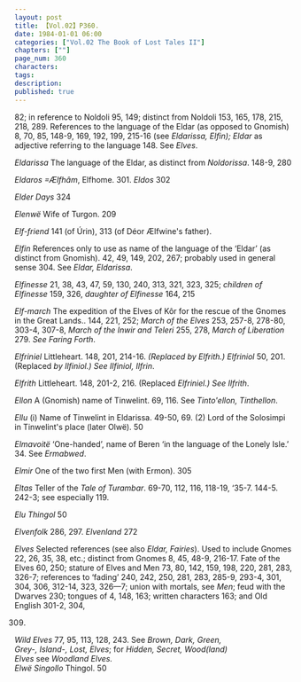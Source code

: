 ```yaml
---
layout: post
title: 【Vol.02】P360.
date: 1984-01-01 06:00
categories: ["Vol.02 The Book of Lost Tales II"]
chapters: [""]
page_num: 360
characters: 
tags: 
description: 
published: true
---
```


<p style="text-indent: 0;">
82; in reference to Noldoli 95, 149; distinct from Noldoli 153, 165, 178, 215, 218, 289. References to the language of the Eldar (as opposed to Gnomish) 8, 70, 85, 148-9, 169, 192, 199, 215-16 (see <I>Eldarissa, Elfin); Eldar</I> as adjective referring to the language 148. See <I>Elves</I>.
</p>

<I>Eldarissa</I> The language of the Eldar, as distinct from <I>Noldorissa</I>. 148-9, 280

<I>Eldaros =Ælfhâm</I>, Elfhome. 301. <I>Eldos</I> 302

<I>Elder Days</I> 324

<I>Elenwë</I> Wife of Turgon. 209

<I>Elf-friend</I> 141 (of Úrin), 313 (of Déor Ælfwine's father).

<I>Elfin</I> References only to use as name of the language of the ‘Eldar’ (as distinct from Gnomish). 42, 49, 149, 202, 267; probably used in general sense 304. See <I>Eldar, Eldarissa</I>.

<I>Elfinesse</I> 21, 38, 43, 47, 59, 130, 240, 313, 321, 323, 325; <I>children of Elfinesse</I> 159, 326, <I>daughter of Elfinesse</I> 164, 215

<I>Elf-march</I> The expedition of the Elves of Kôr for the rescue of the Gnomes in the Great Lands.. 144, 221, 252; <I>March of the Elves</I> 253, 257-8, 278-80, 303-4, 307-8, <I>March of the Inwir and Teleri</I> 255, 278, <I>March of Liberation</I> 279. <I>See Faring Forth</I>.

<I>Elfriniel</I> Littleheart. 148, 201, 214-16. <I>(Replaced by Elfrith.) Elfriniol</I> 50, 201. (Replaced <I>by Ilfiniol.) See Ilfiniol, Ilfrin</I>.

<I>Elfrith</I> Littleheart. 148, 201-2, 216. (Replaced <I>Elfriniel.) See Ilfrith</I>.

<I>Ellon</I> A (Gnomish) name of Tinwelint. 69, 116. See <I>Tinto'ellon, Tinthellon</I>.

<I>Ellu</I> (i) Name of Tinwelint in Eldarissa. 49-50, 69. (2) Lord of the Solosimpi in Tinwelint's place (later Olwë). 50

<I>Elmavoitë</I> ‘One-handed’, name of Beren ‘in the language of the Lonely Isle.’ 34. See <I>Ermabwed</I>.

<I>Elmir</I> One of the two first Men (with Ermon). 305

<I>Eltas</I> Teller of the <I>Tale of Turambar</I>. 69-70, 112, 116, 118-19, ‘35-7. 144-5. 242-3; see especially 119.

<I>Elu Thingol</I> 50

<I>Elvenfolk</I> 286, 297. <I>Elvenland</I> 272

<I>Elves</I> Selected references (see also <I>Eldar, Fairies</I>). Used to include Gnomes 22, 26, 35, 38, etc.; distinct from Gnomes 8, 45, 48-9, 216-17. Fate of the Elves 60, 250; stature of Elves and Men 73, 80, 142, 159, 198, 220, 281, 283, 326-7; references to ‘fading’ 240, 242, 250, 281, 283, 285-9, 293-4, 301, 304, 306, 312-14, 323, 326—7; union with mortals, see <I>Men</I>; feud with the Dwarves 230; tongues of 4, 148, 163; written characters 163; and Old English 301-2, 304,

309.

<I>Wild Elves</I> 77, 95, 113, 128, 243. See <I>Brown, Dark, Green,<BR>Grey-, Island-, Lost, Elves</I>; for <I>Hidden, Secret, Wood(land)<BR>Elves</I> see <I>Woodland Elves.<BR>Elwë Singollo</I> Thingol. 50

